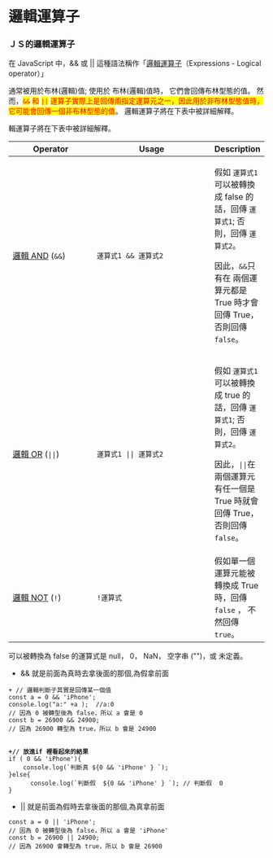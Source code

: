 # 邏輯運算子

### ＪＳ的邏輯運算子

在 JavaScript 中，&& 或 || 這種語法稱作「[邏輯運算子](https://developer.mozilla.org/zh-TW/docs/Web/JavaScript/Guide/Expressions\_and\_operators#%E9%82%8F%E8%BC%AF%E9%81%8B%E7%AE%97%E5%AD%90)（Expressions - Logical operator）」

通常被用於布林(邏輯)值; 使用於 布林(邏輯)值時， 它們會回傳布林型態的值。 然而，<mark style="color:red;">`&&`</mark> <mark style="color:red;"></mark><mark style="color:red;">和</mark> <mark style="color:red;"></mark><mark style="color:red;">`||`</mark> <mark style="color:red;"></mark><mark style="color:red;">運算子實際上是回傳兩指定運算元之一，因此用於非布林型態值時，它可能會回傳一個非布林型態的值</mark>。 邏輯運算子將在下表中被詳細解釋。

輯運算子將在下表中被詳細解釋。

<table><thead><tr><th width="182.33333333333331">Operator</th><th width="282">Usage</th><th>Description</th></tr></thead><tbody><tr><td><a href="https://developer.mozilla.org/zh-TW/docs/Web/JavaScript/Reference/Operators#logical_and">邏輯 AND</a> (<code>&#x26;&#x26;</code>)</td><td><code>運算式1 &#x26;&#x26; 運算式2</code></td><td><p>假如 <code>運算式1</code> 可以被轉換成 false 的話，回傳 <code>運算式1</code>; 否則，回傳 <code>運算式2</code>。 </p><p></p><p>因此，<code>&#x26;&#x26;</code>只有在 兩個運算元都是 True 時才會回傳 True，否則回傳 <code>false</code>。</p></td></tr><tr><td><a href="https://developer.mozilla.org/zh-TW/docs/Web/JavaScript/Reference/Operators#logical_or">邏輯 OR</a> (<code>||</code>)</td><td><code>運算式1 || 運算式2</code></td><td><p>假如 <code>運算式1</code> 可以被轉換成 true 的話，回傳 <code>運算式1</code>; 否則，回傳 <code>運算式2</code>。 </p><p></p><p>因此，<code>||</code>在 兩個運算元有任一個是 True 時就會回傳 True，否則回傳 <code>false</code>。</p></td></tr><tr><td><a href="https://developer.mozilla.org/zh-TW/docs/Web/JavaScript/Reference/Operators#logical_not">邏輯 NOT</a> (<code>!</code>)</td><td><code>!運算式</code></td><td>假如單一個運算元能被轉換成 True 時，回傳<code>false</code> ， 不然回傳 <code>true</code>。</td></tr></tbody></table>

可以被轉換為 false 的運算式是 null， 0， NaN， 空字串 ("")，或 未定義。



* && 就是前面為真時去拿後面的那個,為假拿前面

<pre class="language-diff"><code class="lang-diff">+ // 邏輯判斷子其實是回傳某一個值
const a = 0 &#x26;&#x26; 'iPhone';  
console.log("a:" +a );  //a:0   
// 因為 0 被轉型後為 false，所以 a 會是 0
const b = 26900 &#x26;&#x26; 24900;  
// 因為 26900 轉型為 true，所以 b 會是 24900


<strong>+// 放進if 裡看起來的結果
</strong>if ( 0 &#x26;&#x26; 'iPhone'){
    console.log(`判斷真 ${0 &#x26;&#x26; 'iPhone' } `);
}else{
      console.log(`判斷假  ${0 &#x26;&#x26; 'iPhone' } `); // 判斷假  0 
}
</code></pre>



* || 就是前面為假時去拿後面的那個,為真拿前面

```
const a = 0 || 'iPhone'; 
// 因為 0 被轉型後為 false，所以 a 會是 'iPhone'
const b = 26900 || 24900;  
// 因為 26900 會轉型為 true，所以 b 會是 26900
```

